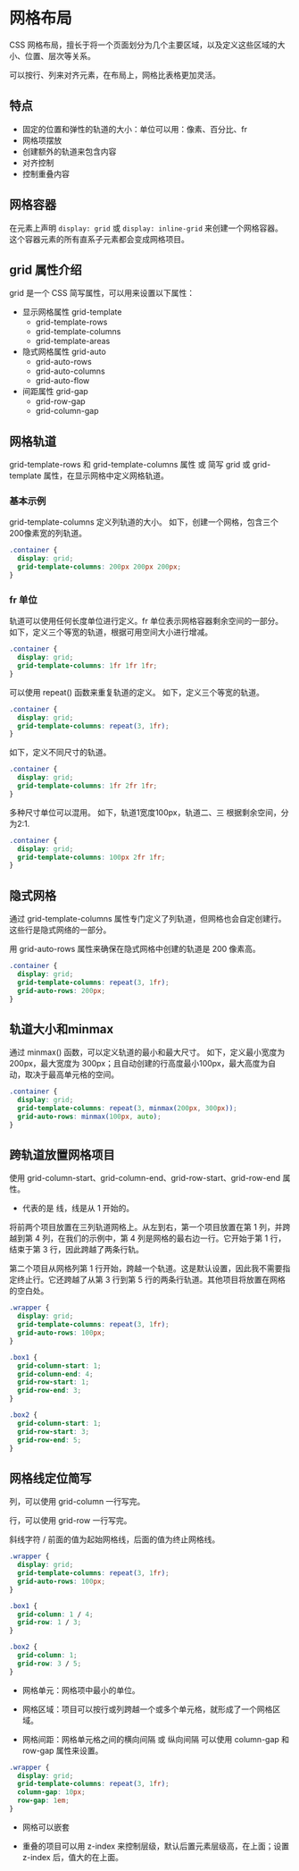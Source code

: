 # 网格布局

CSS 网格布局，擅长于将一个页面划分为几个主要区域，以及定义这些区域的大小、位置、层次等关系。

可以按行、列来对齐元素，在布局上，网格比表格更加灵活。

## 特点

- 固定的位置和弹性的轨道的大小：单位可以用：像素、百分比、fr
- 网格项摆放
- 创建额外的轨道来包含内容
- 对齐控制
- 控制重叠内容

## 网格容器

在元素上声明 `display: grid` 或 `display: inline-grid` 来创建一个网格容器。
这个容器元素的所有直系子元素都会变成网格项目。

## grid 属性介绍

grid 是一个 CSS 简写属性，可以用来设置以下属性：

- 显示网格属性 grid-template
  - grid-template-rows
  - grid-template-columns
  - grid-template-areas
- 隐式网格属性 grid-auto
  - grid-auto-rows
  - grid-auto-columns
  - grid-auto-flow
- 间距属性 grid-gap
  - grid-row-gap
  - grid-column-gap

## 网格轨道

grid-template-rows 和 grid-template-columns 属性 或 简写 grid 或 grid-template 属性，在显示网格中定义网格轨道。

### 基本示例

grid-template-columns 定义列轨道的大小。
如下，创建一个网格，包含三个 200像素宽的列轨道。

```css
.container {
  display: grid;
  grid-template-columns: 200px 200px 200px;
}
```

### fr 单位

轨道可以使用任何长度单位进行定义。fr 单位表示网格容器剩余空间的一部分。
如下，定义三个等宽的轨道，根据可用空间大小进行增减。
```css
.container {
  display: grid;
  grid-template-columns: 1fr 1fr 1fr;
}
```

可以使用 repeat() 函数来重复轨道的定义。
如下，定义三个等宽的轨道。
```css
.container {
  display: grid;
  grid-template-columns: repeat(3, 1fr);
}
```

如下，定义不同尺寸的轨道。
```css
.container {
  display: grid;
  grid-template-columns: 1fr 2fr 1fr;
}
```

多种尺寸单位可以混用。
如下，轨道1宽度100px，轨道二、三 根据剩余空间，分为2:1.
```css
.container {
  display: grid;
  grid-template-columns: 100px 2fr 1fr;
}
```

## 隐式网格

通过 grid-template-columns 属性专门定义了列轨道，但网格也会自定创建行。这些行是隐式网络的一部分。

用 grid-auto-rows 属性来确保在隐式网格中创建的轨道是 200 像素高。
```css
.container {
  display: grid;
  grid-template-columns: repeat(3, 1fr);
  grid-auto-rows: 200px;
}
```

## 轨道大小和minmax

通过 minmax() 函数，可以定义轨道的最小和最大尺寸。
如下，定义最小宽度为 200px，最大宽度为 300px；且自动创建的行高度最小100px，最大高度为自动，取决于最高单元格的空间。
```css
.container {
  display: grid;
  grid-template-columns: repeat(3, minmax(200px, 300px));
  grid-auto-rows: minmax(100px, auto);
}
```

## 跨轨道放置网格项目

使用 grid-column-start、grid-column-end、grid-row-start、grid-row-end 属性。
- 代表的是 线，线是从 1 开始的。

将前两个项目放置在三列轨道网格上。从左到右，第一个项目放置在第 1 列，并跨越到第 4 列，在我们的示例中，第 4 列是网格的最右边一行。它开始于第 1 行，结束于第 3 行，因此跨越了两条行轨。

第二个项目从网格列第 1 行开始，跨越一个轨道。这是默认设置，因此我不需要指定终止行。它还跨越了从第 3 行到第 5 行的两条行轨道。其他项目将放置在网格的空白处。

```css
.wrapper {
  display: grid;
  grid-template-columns: repeat(3, 1fr);
  grid-auto-rows: 100px;
}

.box1 {
  grid-column-start: 1;
  grid-column-end: 4;
  grid-row-start: 1;
  grid-row-end: 3;
}

.box2 {
  grid-column-start: 1;
  grid-row-start: 3;
  grid-row-end: 5;
}
```

## 网格线定位简写

列，可以使用 grid-column 一行写完。

行，可以使用 grid-row 一行写完。

斜线字符 / 前面的值为起始网格线，后面的值为终止网格线。

```css
.wrapper {
  display: grid;
  grid-template-columns: repeat(3, 1fr);
  grid-auto-rows: 100px;
}

.box1 {
  grid-column: 1 / 4;
  grid-row: 1 / 3;
}

.box2 {
  grid-column: 1;
  grid-row: 3 / 5;
}
```

- 网格单元：网格项中最小的单位。

- 网格区域：项目可以按行或列跨越一个或多个单元格，就形成了一个网格区域。

- 网格间距：网格单元格之间的横向间隔 或 纵向间隔 可以使用 column-gap 和 row-gap 属性来设置。

```css
.wrapper {
  display: grid;
  grid-template-columns: repeat(3, 1fr);
  column-gap: 10px;
  row-gap: 1em;
}
```

- 网格可以嵌套

- 重叠的项目可以用 z-index 来控制层级，默认后置元素层级高，在上面；设置 z-index 后，值大的在上面。


